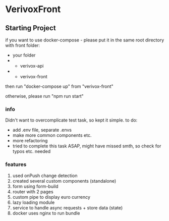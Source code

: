 # VerivoxFront

## Starting Project

if you want to use docker-compose - please put it in the same root directory with front folder:

- your folder
- - verivox-api
- - verivox-front

then run "docker-compose up" from "verivox-front"

otherwise, please run "npm run start"

### info

Didn't want to overcomplicate test task, so kept it simple.
to do:

- add .env file, separate .envs
- make more common components etc.
- more refactoring
- tried to complete this task ASAP, might have missed smth, so check for typos etc. needed

### features

1. used onPush change detection
2. created several custom components (standalone)
3. form using form-build
4. router with 2 pages
5. custom pipe to display euro currency
6. lazy loading module
7. service to handle async requests + store data (state)
8. docker uses nginx to run bundle
